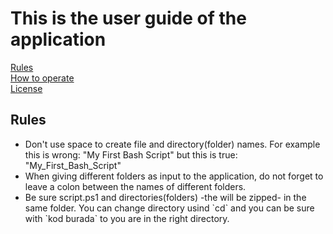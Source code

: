 # This is the user guide of the application
<nav>
<a href="#rules">Rules</a><br>
<a href="#hto">How to operate</a><br>
<a href="#license">License</a><br>
</nav>
<h2 id="rules">Rules</h2>
<ul>
  <li>Don't use space to create file and directory(folder) names. For example this is wrong: "My First Bash Script" but this is true: "My_First_Bash_Script"</li>
  <li>When giving different folders as input to the application, do not forget to leave a colon between the names of different folders.</li>
<li>Be sure script.ps1 and directories(folders) -the will be zipped- in the same folder. You can change directory usind `cd` and you can be sure with `kod burada` 
  to you are in the right directory.</li>
</ul>
